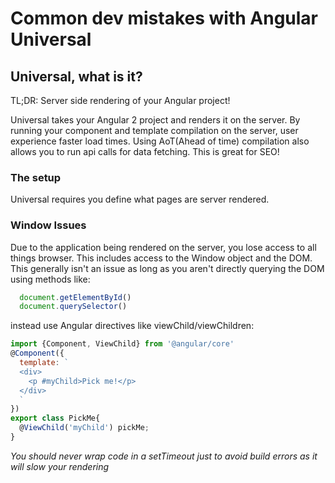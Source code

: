 # Common dev mistakes with Angular Universal

## Universal, what is it?
TL;DR: Server side rendering of your Angular project!

Universal takes your Angular 2 project and renders it on the server. By running your component and template compilation on the server, user experience faster load times. Using AoT(Ahead of time) compilation also allows you to run api calls for data fetching. This is great for SEO!

### The setup
Universal requires you define what pages are server rendered.

### Window Issues
Due to the application being rendered on the server, you lose access to all things browser. This includes access to the Window object and the DOM. This generally isn't an issue as long as you aren't directly querying the DOM using methods like:
```javascript
  document.getElementById()
  document.querySelector()
```
instead use Angular directives like viewChild/viewChildren:
```javascript
import {Component, ViewChild} from '@angular/core'
@Component({
  template: `
  <div>
    <p #myChild>Pick me!</p>
  </div>
  `
})
export class PickMe{
  @ViewChild('myChild') pickMe;
}
```
_You should never wrap code in a setTimeout just to avoid build errors as it will slow your rendering_

